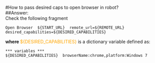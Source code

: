 
#How to pass desired caps to open browser in robot?<br>
##Answer:<br>
Check the following fragment
```robot
Open Browser  ${START_URL}  remote_url=${REMOTE_URL}  desired_capabilities=${DESIRED_CAPABILITIES}
```
<b>where </b>
<span style="color:orange;">${DESIRED_CAPABILITIES} </span> is a dictionary variable defined as:<br>
```robot
*** variables ***
${DESIRED_CAPABILITIES}  browserName:chrome,platform:Windows 7
```
